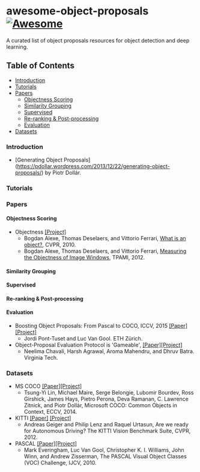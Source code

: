 # awesome-object-proposals [![Awesome](https://cdn.rawgit.com/sindresorhus/awesome/d7305f38d29fed78fa85652e3a63e154dd8e8829/media/badge.svg)](https://github.com/sindresorhus/awesome)

A curated list of object proposals resources for object detection and deep learning.

## Table of Contents
- [Introduction](#introduction)
- [Tutorials](#tutorials)
- [Papers](#papers)
  - [Objectness Scoring](#objectness-scoring)
  - [Similarity Grouping](#similarity-grouping)
  - [Supervised](#supervised)
  - [Re-ranking & Post-processing](#re-ranking--post-processing)
  - [Evaluation](#evaluation)
- [Datasets](#datasets)
  
### Introduction
* [Generating Object Proposals] (https://pdollar.wordpress.com/2013/12/22/generating-object-proposals/) by Piotr Dollár.

### Tutorials

### Papers

#### Objectness Scoring
* Objectness [[Project]](http://groups.inf.ed.ac.uk/calvin/objectness/)
  * Bogdan Alexe, Thomas Deselaers, and Vittorio Ferrari, [What is an object?](http://groups.inf.ed.ac.uk/calvin/Publications/alexe-cvpr10.pdf), CVPR, 2010.
  * Bogdan Alexe, Thomas Deselaers, and Vittorio Ferrari, [Measuring the Objectness of Image Windows](https://www.vision.ee.ethz.ch/publications/papers/techreports/eth_biwi_00882.pdf), TPAMI, 2012.
  

#### Similarity Grouping

#### Supervised

#### Re-ranking & Post-processing

#### Evaluation
* Boosting Object Proposals: From Pascal to COCO, ICCV, 2015 [[Paper]](http://www.vision.ee.ethz.ch/~biwiproposals/boosting-coco/data/PontTusetVanGool-Boosting-ICCV2015.pdf)[[Project]](http://www.vision.ee.ethz.ch/~biwiproposals/boosting-coco/index.html)
  * Jordi Pont-Tuset and Luc Van Gool. ETH Zürich.
* Object-Proposal Evaluation Protocol is 'Gameable', [[Paper]](https://arxiv.org/pdf/1505.05836.pdf)[[Project]](https://filebox.ece.vt.edu/~aroma/web/object-proposals.html)
  * Neelima Chavali, Harsh Agrawal, Aroma Mahendru, and Dhruv Batra. Virginia Tech.

### Datasets
* MS COCO [[Paper]](https://arxiv.org/pdf/1405.0312.pdf)[[Project]](http://mscoco.org/)
  * Tsung-Yi Lin, Michael Maire, Serge Belongie, Lubomir Bourdev, Ross Girshick, James Hays, Pietro Perona, Deva Ramanan, C. Lawrence Zitnick, and Piotr Dollár, Microsoft COCO: Common Objects in Context, ECCV, 2014.
* KITTI [[Paper]](http://www.cvlibs.net/publications/Geiger2012CVPR.pdf) [[Project]](http://www.cvlibs.net/datasets/kitti/index.php)
  * Andreas Geiger and Philip Lenz and Raquel Urtasun, Are we ready for Autonomous Driving? The KITTI Vision Benchmark Suite, CVPR, 2012.
* PASCAL [[Paper]](http://host.robots.ox.ac.uk/pascal/VOC/pubs/everingham10.pdf)[[Project]](http://host.robots.ox.ac.uk/pascal/VOC/)
  * Mark Everingham, Luc Van Gool, Christopher K. I. Williams, John Winn, and Andrew Zisserman, The PASCAL Visual Object Classes (VOC) Challenge, IJCV, 2010.
